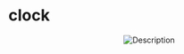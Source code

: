 # clock
 <div align="center">
    <img src="https://github.com/kingomarnajjar/clock/sneaky.gif" alt="Description" />
</div>

